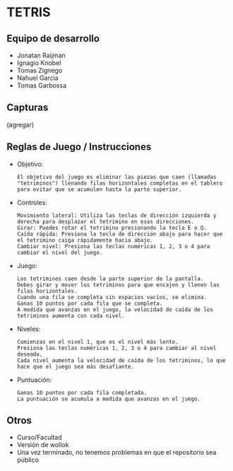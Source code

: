 # TETRIS

## Equipo de desarrollo

- Jonatan Raijman
- Ignagio Knobel
- Tomas Zignego
- Nahuel Garcia
- Tomas Garbossa

## Capturas

(agregar)

## Reglas de Juego / Instrucciones

- Objetivo:

      El objetivo del juego es eliminar las piezas que caen (llamadas "tetriminos") llenando filas horizontales completas en el tablero para evitar que se acumulen hasta la parte superior.

- Controles:

      Movimiento lateral: Utiliza las teclas de dirección izquierda y derecha para desplazar el tetrimino en esas direcciones.
      Girar: Puedes rotar el tetrimino presionando la tecla E o Q.
      Caída rápida: Presiona la tecla de dirección abajo para hacer que el tetrimino caiga rápidamente hacia abajo.
      Cambiar nivel: Presiona las teclas numéricas 1, 2, 3 o 4 para cambiar el nivel del juego.
- Juego:

      Los tetriminos caen desde la parte superior de la pantalla.
      Debes girar y mover los tetriminos para que encajen y llenen las filas horizontales.
      Cuando una fila se completa sin espacios vacíos, se elimina.
      Ganas 10 puntos por cada fila que se completa.
      A medida que avanzas en el juego, la velocidad de caída de los tetriminos aumenta con cada nivel.

- Niveles:

      Comienzas en el nivel 1, que es el nivel más lento.
      Presiona las teclas numéricas 1, 2, 3 o 4 para cambiar al nivel deseado.
      Cada nivel aumenta la velocidad de caída de los tetriminos, lo que hace que el juego sea más desafiante.
- Puntuación:

      Ganas 10 puntos por cada fila completada.
      La puntuación se acumula a medida que avanzas en el juego.
    


## Otros

- Curso/Facultad
- Versión de wollok
- Una vez terminado, no tenemos problemas en que el repositorio sea público
